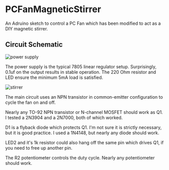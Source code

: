 PCFanMagneticStirrer
====================

An Adruino sketch to control a PC Fan which has been modified to act as a DIY magnetic stirrer.


Circuit Schematic
-----------------


![power supply](http://i.imgur.com/gUMD7M1.png "")

The power supply is the typical 7805 linear regulator setup.  Surprisingly, 0.1uf on the output results in stable operation.  The 220 Ohm resistor and LED ensure the minimum 5mA load is satisfied.


![stirrer](http://i.imgur.com/Sf7x89c.png "")

The main circuit uses an NPN transistor in common-emitter configuration to cycle the fan on and off.

Nearly any TO-92 NPN transistor or N-channel MOSFET should work as Q1.  I tested a 2N3904 and a 2N7000, both of which worked.

D1 is a flyback diode which protects Q1.  I'm not sure it is strictly necessary, but it is good practice.  I used a 1N4148, but nearly any diode should work.

LED2 and it's 1k resistor could also hang off the same pin which drives Q1, if you need to free up another pin.

The R2 potentiometer controls the duty cycle.  Nearly any potentiometer should work.
